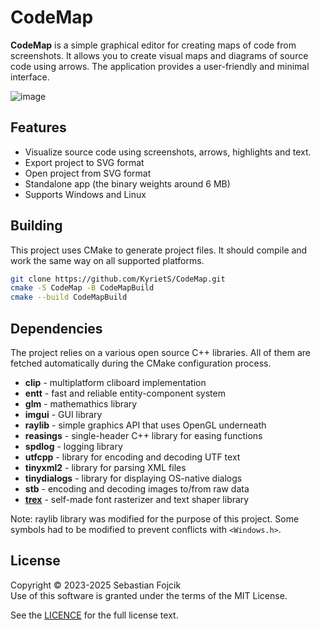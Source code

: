 # CodeMap

**CodeMap** is a simple graphical editor for creating maps of code from screenshots. It allows you to create visual maps and diagrams of source code using arrows. The application provides a user-friendly and minimal interface.

![image](https://github.com/KyrietS/CodeMap/assets/19170699/d40e313c-eb14-4455-a1c2-24b46fa0c628)



## Features

* Visualize source code using screenshots, arrows, highlights and text.
* Export project to SVG format
* Open project from SVG format
* Standalone app (the binary weights around 6 MB)
* Supports Windows and Linux

## Building

This project uses CMake to generate project files. It should compile and work the same way on all supported platforms.

```bash
git clone https://github.com/KyrietS/CodeMap.git
cmake -S CodeMap -B CodeMapBuild
cmake --build CodeMapBuild
```

## Dependencies

The project relies on a various open source C++ libraries. All of them are fetched automatically during the CMake configuration process.

* **clip** - multiplatform cliboard implementation
* **entt** - fast and reliable entity-component system
* **glm** - mathemathics library
* **imgui** - GUI library
* **raylib** - simple graphics API that uses OpenGL underneath
* **reasings** - single-header C++ library for easing functions
* **spdlog** - logging library
* **utfcpp** - library for encoding and decoding UTF text
* **tinyxml2** - library for parsing XML files
* **tinydialogs** - library for displaying OS-native dialogs
* **stb** - encoding and decoding images to/from raw data
* **[trex](https://github.com/KyrietS/trex)** - self-made font rasterizer and text shaper library

Note: raylib library was modified for the purpose of this project. Some symbols had to be modified to prevent conflicts with `<Windows.h>`.

## License

Copyright © 2023-2025 Sebastian Fojcik \
Use of this software is granted under the terms of the MIT License.

See the [LICENCE](LICENSE) for the full license text.
